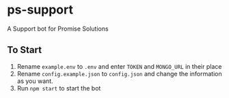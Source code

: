 # ps-support
A Support bot for Promise Solutions

## To Start
1. Rename `example.env` to `.env` and enter `TOKEN` and `MONGO_URL` in their place
2. Rename `config.example.json` to `config.json` and change the information as you want.
3. Run `npm start` to start the bot
